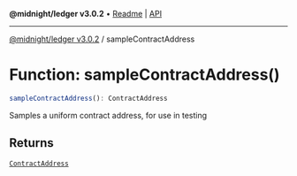 **@midnight/ledger v3.0.2** • [Readme](../README.md) \| [API](../globals.md)

***

[@midnight/ledger v3.0.2](../README.md) / sampleContractAddress

# Function: sampleContractAddress()

```ts
sampleContractAddress(): ContractAddress
```

Samples a uniform contract address, for use in testing

## Returns

[`ContractAddress`](../type-aliases/ContractAddress.md)
